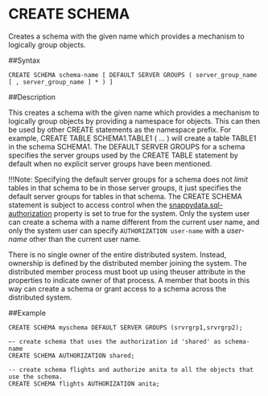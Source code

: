 # CREATE SCHEMA

Creates a schema with the given name which provides a mechanism to logically group objects.

##Syntax

``` pre
CREATE SCHEMA schema-name [ DEFAULT SERVER GROUPS ( server_group_name [ , server_group_name ] * ) ]
```

<a id="create-schema__section_0944689B84B945FBB8259BA9C0C2977F"></a>
##Description

This creates a schema with the given name which provides a mechanism to logically group objects by providing a namespace for objects. This can then be used by other CREATE statements as the namespace prefix. For example, CREATE TABLE SCHEMA1.TABLE1 ( ... ) will create a table TABLE1 in the schema SCHEMA1. The DEFAULT SERVER GROUPS for a schema specifies the server groups used by the CREATE TABLE statement by default when no explicit server groups have been mentioned.

!!!Note:
	Specifying the default server groups for a schema does not *limit* tables in that schema to be in those server groups, it just specifies the default server groups for tables in that schema. 
The CREATE SCHEMA statement is subject to access control when the <a href="../configuration/ConnectionAttributes.html#jdbc_connection_attributes__section_98DEF23ED88A4821BF4CA852CBB5633A" class="xref noPageCitation">snappydata.sql-authorization</a> property is set to true for the system. Only the system user can create a schema with a name different from the current user name, and only the system user can specify `AUTHORIZATION user-name` with a *user-name* other than the current user name.

There is no single owner of the entire distributed system. Instead, ownership is defined by the distributed member joining the system. The distributed member process must boot up using theuser attribute in the properties to indicate owner of that process. A member that boots in this way can create a schema or grant access to a schema across the distributed system.

##Example

``` pre
CREATE SCHEMA myschema DEFAULT SERVER GROUPS (srvrgrp1,srvrgrp2);

–- create schema that uses the authorization id 'shared' as schema-name
CREATE SCHEMA AUTHORIZATION shared;

-- create schema flights and authorize anita to all the objects that use the schema.
CREATE SCHEMA flights AUTHORIZATION anita;
```



